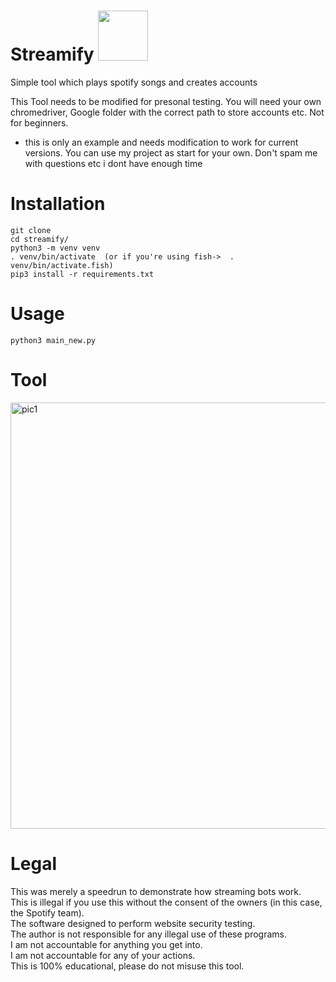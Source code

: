 <h1 align="left"><b>Streamify  </b><img src="https://user-images.githubusercontent.com/105520646/233374277-2248f3d0-f508-4083-a421-b670749529a2.gif" width="80"></h1>

Simple tool which plays spotify songs and creates accounts 

This Tool needs to be modified for presonal testing. You will need your own chromedriver, Google folder with the correct path to store accounts etc. Not for beginners.
* this is only an example and needs modification to work for current versions. You can use my project as start for your own. Don't spam me with questions etc i dont have enough time    

# Installation
```
git clone 
cd streamify/
python3 -m venv venv
. venv/bin/activate  (or if you're using fish->  . venv/bin/activate.fish)
pip3 install -r requirements.txt
``` 

# Usage
```
python3 main_new.py
``` 

# Tool
<img width="682" alt="pic1" src="https://user-images.githubusercontent.com/105520646/233206362-c8c402b4-e2e4-4650-9ddd-bee771ce0e33.png">



# Legal
 This was merely a speedrun to demonstrate how streaming bots work.<br/>
 This is illegal if you use this without the consent of the owners (in this case, the Spotify team).<br/>
 The software designed to perform website security testing.<br/>
 The author is not responsible for any illegal use of these programs.<br/>
 I am not accountable for anything you get into.<br/>
 I am not accountable for any of your actions.<br/>
 This is 100% educational, please do not misuse this tool.

